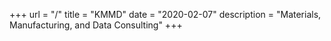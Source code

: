 +++
url = "/"
title = "KMMD"
date = "2020-02-07"
description = "Materials, Manufacturing, and Data Consulting"
+++
